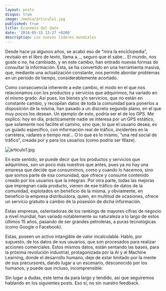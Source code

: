 ```yaml
---
layout: posts
disqus: true
image: /media/articulo1.jpg
published: true
title: Economía del dato
date: '2018-05-15 13:27 +0200'
description: Los nuevos líderes mundiales
---
```

Desde hace ya algunos años, se acabó eso de “mira la enciclopedia”, revísalo en el libro de texto, llama a…, seguro que él sabe… El mundo, nos guste o no, ha cambiado, y en este cambio, han entrado nuevas formas de consultar la información. Esta, se ha convertido en una herramienta masiva, que, mediante una actualización constante, nos permite abordar problemas en un periodo de tiempo, considerablemente acortado.

Como consecuencia inherente a este cambio, el modo en el que nos relacionamos con los productos y servicios que adquirimos, ha variado en el mismo grado. Así pues, los bienes y/o servicios, que no están en constante cambio, y recopilan datos de toda la comunidad para ponerlos a disposición de la misma, han pasado a un discreto segundo plano, en el que muy pocos los desean.
Un ejemplo de esto, podría ser el de los GPS. Me explico: hoy en día, prácticamente nadie se interesa por un GPS estático, que solamente nos facilite el camino, sino que, lo que el usuario desea, es un guiado específico, con información real de tráfico, incidentes en la carretera, radares a tiempo real… O lo que es lo mismo, “una red social de tráfico”, creada por y para los usuarios (como podría ser Waze).

![articulo1.jpg]({{site.baseurl}}/media/articulo1.jpg)

En este sentido, se puede decir que los productos y servicios que adquirimos, son un poco más nuestros que antes, pues ya no hay una empresa que decide que consumimos, como y cuando lo hacemos, sino que somos parte de esa comunidad, que ofrece y consume contenido creado por los usuarios que la integran.
Por otra parte, todas las mejoras que impregnan cada producto, vienen de ese tráfico de datos de la comunidad, explotados en beneficio de la misma, y obviamente, en beneficio la empresa distribuidora, quien, en multitud de ocasiones, ofrece un servicio gratuito a cambio de la posesión de dicha información.

Estas empresas, ostentadoras de los rankings de mayores cifras de negocio a nivel mundial, han variado notablemente su naturaleza a lo largo de estos últimos 15 años, pasando de ser grandes petroleras, a puras tecnológicas (como Google o Facebook).

Estas, poseen un activo intangible de valor incalculable. Hablo, por supuesto, de los datos de sus usuarios, que son procesados para realizar acciones comerciales. Estos mismos datos, están sentando las bases, para la próxima revolución industrial, protagonizada por la AI y el Machine Learning, donde el desarrollo humano, deje de estar limitado por la mente de sus precursores, dando lugar a un escenario, desconocido por los humanos, y puede que incluso, incomprensible.

Sin lugar a dudas, este tema da para largo y tendido, así que seguiremos hablando en los siguientes posts. Eso sí, no sin vuestro feedback.
